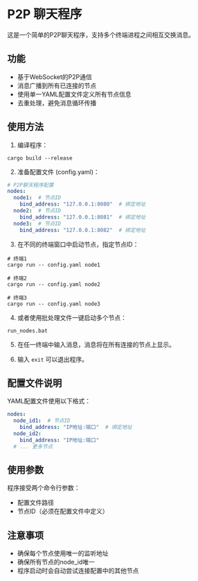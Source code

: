 # P2P 聊天程序

这是一个简单的P2P聊天程序，支持多个终端进程之间相互交换消息。

## 功能

- 基于WebSocket的P2P通信
- 消息广播到所有已连接的节点
- 使用单一YAML配置文件定义所有节点信息
- 去重处理，避免消息循环传播

## 使用方法

1. 编译程序：

```
cargo build --release
```

2. 准备配置文件 (config.yaml)：

```yaml
# P2P聊天程序配置
nodes:
  node1:  # 节点ID
    bind_address: "127.0.0.1:8080"  # 绑定地址
  node2:  # 节点ID
    bind_address: "127.0.0.1:8081"  # 绑定地址
  node3:  # 节点ID
    bind_address: "127.0.0.1:8082"  # 绑定地址
```

3. 在不同的终端窗口中启动节点，指定节点ID：

```
# 终端1
cargo run -- config.yaml node1

# 终端2
cargo run -- config.yaml node2

# 终端3
cargo run -- config.yaml node3
```

4. 或者使用批处理文件一键启动多个节点：

```
run_nodes.bat
```

5. 在任一终端中输入消息，消息将在所有连接的节点上显示。

6. 输入 `exit` 可以退出程序。

## 配置文件说明

YAML配置文件使用以下格式：

```yaml
nodes:
  node_id1:  # 节点ID
    bind_address: "IP地址:端口"  # 绑定地址
  node_id2:
    bind_address: "IP地址:端口"
  # ... 更多节点
```

## 使用参数

程序接受两个命令行参数：
- 配置文件路径
- 节点ID（必须在配置文件中定义）

## 注意事项

- 确保每个节点使用唯一的监听地址
- 确保所有节点的node_id唯一
- 程序启动时会自动尝试连接配置中的其他节点 